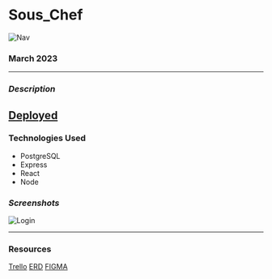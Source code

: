 # Sous_Chef
![Nav](https://user-images.githubusercontent.com/122232068/224384486-c0b7b1c4-1f5c-499e-ba49-580dc50f808f.png)
### March 2023
***

### ***Description***


## [Deployed](#)

### Technologies Used
* PostgreSQL
* Express
* React
* Node

### ***Screenshots***
![Login](https://user-images.githubusercontent.com/122232068/224384790-925276bb-4e6e-4ab5-8c53-08e6be72aa9a.png)

***


### Resources 
[Trello](https://trello.com/b/SSZevE57/sous-chef)
[ERD](https://lucid.app/lucidchart/003766fe-c422-41df-b340-4391df477210/edit?view_items=9B6Bs2IgEKgZ&invitationId=inv_c6e3a498-7ed9-4900-bf65-cc4294999ee7)
[FIGMA](https://www.figma.com/file/0TE3G5Xo7UdTLujGLPzGOh/Sous-Chef?node-id=0%3A1&t=vLkC3L6n4uhTShDu-1)
